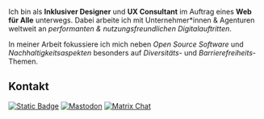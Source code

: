 

Ich bin als **Inklusiver Designer** und **UX Consultant** im Auftrag eines **Web für Alle** unterwegs. Dabei arbeite ich mit Unternehmer*innen & Agenturen weltweit an *performanten & nutzungsfreundlichen Digitalauftritten*.

In meiner Arbeit fokussiere ich mich neben *Open Source Software* und *Nachhaltigkeitsaspekten* besonders auf *Diversitäts*- und *Barrierefreiheits*-Themen.

## Kontakt

<a href="mailto:hi@feynmatt.com"><img alt="Static Badge" src="https://img.shields.io/badge/hi%40feynmatt.com-_?style=for-the-badge&logo=protonmail&logoColor=white&label=Email&color=%239F9F9F"></a> <a href="https://digitalcourage.social/@wohfab"><img alt="Mastodon" src="https://img.shields.io/mastodon/follow/000069426?domain=https%3A%2F%2Fdigitalcourage.social&style=for-the-badge&logo=mastodon&logoColor=white&label=Mastodon&color=%239F9F9F"></a> <a href="https://matrix.to/#/@wohfab:beeper.com"><img alt="Matrix Chat" src="https://img.shields.io/matrix/feynmatt.media%3Amatrix.org?style=for-the-badge&logo=matrix&logoColor=white&label=Matrix&color=%239F9F9F"></a>
